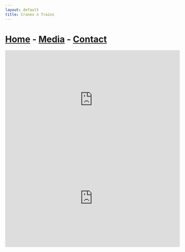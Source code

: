```yaml
---
layout: default
title: Cranes n Trains
---
```

# [Home](/) - [Media](/media.md) - [Contact](/contact.md)
<iframe width="560" height="315" src="https://www.youtube.com/embed/yIctxW47g1M" frameborder="0" allowfullscreen></iframe>
<iframe width="560" height="315" src="https://www.youtube.com/embed/BEaEUdXDUec" frameborder="0" allowfullscreen></iframe>
